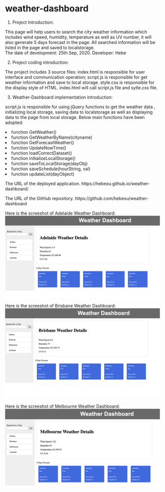 # weather-dashboard

1. Project Introduction:

This page will help users to search the city weather information which includes wind speed, humidity, temperature as well as UV number, it will also generate 5 days forecast in the page. All searched information will be listed in the page and saved to localstorage.  
The date of development: 25th Sep, 2020.
Developer: Hebe

2. Project coding introduction:

The project includes 3 source files: index.html is responsible for user interface and communication operation; script.js is responsible for get weather information and save to local storage. style.css is responsible for the display style of HTML. index.html will call script.js file and sytle.css file.

3. Weather-Dashboard implementation introduction:

script.js is responsible for using jQuery functions to get the weather data ,  initializing local storage, saving data to localstorage as well as displaying data to the page from local storage. Below main functions have been adopted:

<p><li>function GetWeather()</li>
<li>function GetWeatherByName(cityname)</li>
<li>function GetForecastWeather()</li>
<li>function UpdateNowTime()</li>
<li>function loadCorrectDataset()</li>
<li>function initializeLocalStorage()</li>
<li>function saveToLocalStorage(dayObj)</li>
<li>function saveSchedule(hourString, val)</li>
<li>function updateList(dayObject)</li></p>

<p>The URL of the deployed application.
https://hebexu.github.io/weather-dashboard/</p>

<p>The URL of the GitHub repository.
https://github.com/hebexu/weather-dashboard</p>

Here is the screeshot of Adelaide Weather Dashboard:
![Adelaide Weather Details](https://github.com/hebexu/weather-dashboard/blob/master/asset/Adelaide%20Weather.png)

Here is the screeshot of Brisbane Weather Dashboard:
![Brisbane Weather Details](https://github.com/hebexu/weather-dashboard/blob/master/asset/Brisbane%20Weather.png)

Here is the screeshot of Melbourne Weather Dashboard:
![Melbourne Weather Details](https://github.com/hebexu/weather-dashboard/blob/master/asset/Melbourne%20Weather.png)